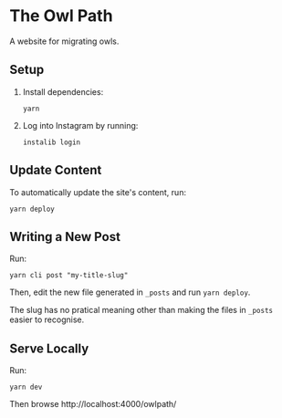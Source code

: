 # The Owl Path

A website for migrating owls.

## Setup

1.  Install dependencies:

    ```
    yarn
    ```

1.  Log into Instagram by running:

    ```
    instalib login
    ```

## Update Content

To automatically update the site's content, run:

```
yarn deploy
```

## Writing a New Post

Run:

```
yarn cli post "my-title-slug"
```

Then, edit the new file generated in `_posts` and run `yarn deploy`.

The slug has no pratical meaning other than making the files in `_posts` easier to recognise.

## Serve Locally

Run:

```
yarn dev
```

Then browse http://localhost:4000/owlpath/

